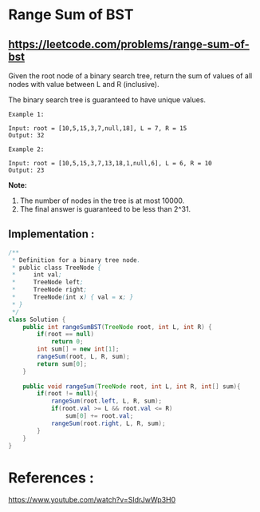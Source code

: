 # Range Sum of BST
## https://leetcode.com/problems/range-sum-of-bst

Given the root node of a binary search tree, return the sum of values of all nodes with value between L and R (inclusive).

The binary search tree is guaranteed to have unique values.

```
Example 1:

Input: root = [10,5,15,3,7,null,18], L = 7, R = 15
Output: 32

Example 2:

Input: root = [10,5,15,3,7,13,18,1,null,6], L = 6, R = 10
Output: 23
``` 

**Note:**
1. The number of nodes in the tree is at most 10000.
2. The final answer is guaranteed to be less than 2^31.

## Implementation :

```java
/**
 * Definition for a binary tree node.
 * public class TreeNode {
 *     int val;
 *     TreeNode left;
 *     TreeNode right;
 *     TreeNode(int x) { val = x; }
 * }
 */
class Solution {
    public int rangeSumBST(TreeNode root, int L, int R) {
        if(root == null)
            return 0;
        int sum[] = new int[1];
        rangeSum(root, L, R, sum);
        return sum[0];
    }
    
    public void rangeSum(TreeNode root, int L, int R, int[] sum){
        if(root != null){
            rangeSum(root.left, L, R, sum);
            if(root.val >= L && root.val <= R)
                sum[0] += root.val;
            rangeSum(root.right, L, R, sum);
        }
    }
}
```

# References :
https://www.youtube.com/watch?v=SIdrJwWp3H0
